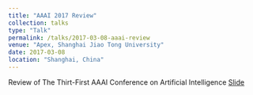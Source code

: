 ```yaml
---
title: "AAAI 2017 Review"
collection: talks
type: "Talk"
permalink: /talks/2017-03-08-aaai-review
venue: "Apex, Shanghai Jiao Tong University"
date: 2017-03-08
location: "Shanghai, China"
---
```


Review of The Thirt-First AAAI Conference on Artificial Intelligence
[Slide](http://lantaoyu.github.io/files/2017-03-08-aaai-review.pdf)